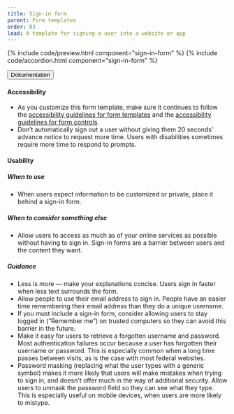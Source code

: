 ```yaml
---
title: Sign-in form
parent: Form templates
order: 03
lead: A template for signing a user into a website or app
---
```


{% include code/preview.html component="sign-in-form" %}
{% include code/accordion.html component="sign-in-form" %}
<div class="accordion-bordered">
  <button class="button-unstyled accordion-button"
      aria-expanded="true" aria-controls="signin-form-docs">
    Dokumentation
  </button>
  <div id="signin-form-docs" aria-hidden="false" class="accordion-content">
    <h4 class="heading">Accessibility</h4>
    <ul class="content-list">
      <li>As you customize this form template, make sure it continues to follow the <a href="{{ site.baseurl }}/form-templates/">accessibility guidelines for form templates</a> and the <a href="{{ site.baseurl }}/form-controls/">accessibility guidelines for form controls</a>.</li>
      <li>Don’t automatically sign out a user without giving them 20 seconds' advance notice to request more time. Users with disabilities sometimes require more time to respond to prompts.</li>
    </ul>
    <h4 class="heading">Usability</h4>
    <h5>When to use</h5>
    <ul class="content-list">
      <li>When users expect information to be customized or private, place it behind a sign-in form.</li>
    </ul>
    <h5>When to consider something else</h5>
    <ul class="content-list">
      <li>Allow users to access as much as of your online services as possible without having to sign in. Sign-in forms are a barrier between users and the content they want.</li>
    </ul>
    <h5>Guidance</h5>
    <ul class="content-list">
      <li>Less is more — make your explanations concise. Users sign in faster when less text surrounds the form.</li>
      <li>Allow people to use their email address to sign in. People have an easier time remembering their email address than they do a unique username.</li>
      <li>If you must include a sign-in form, consider allowing users to stay logged in (“Remember me”) on trusted computers so they can avoid this barrier in the future.</li>
      <li>Make it easy for users to retrieve a forgotten username and password. Most authentication failures occur because a user has forgotten their username or password. This is especially common when a long time passes between visits, as is the case with most federal websites.</li>
      <li>Password masking (replacing what the user types with a generic symbol) makes it more likely that users will make mistakes when trying to sign in, and doesn't offer much in the way of additional security. Allow users to unmask the password field so they can see what they type. This is especially useful on mobile devices, when users are more likely to mistype.</li>
    </ul>
  </div>
</div>
